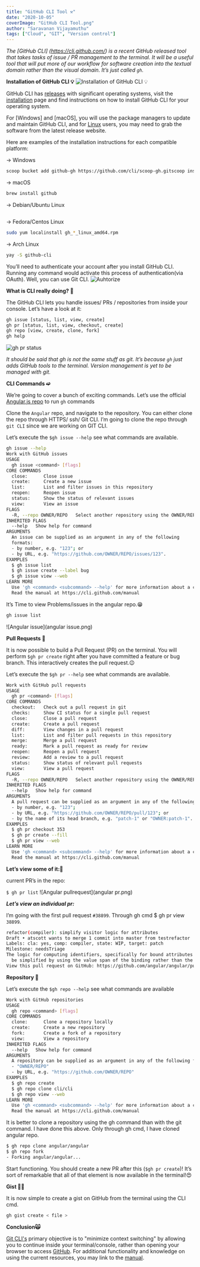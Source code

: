```yaml
---
title: "GitHub CLI Tool ⚒"
date: "2020-10-05"
coverImage: "GitHub CLI Tool.png"
author: "Saravanan Vijayamuthu"
tags: ["Cloud", "GIT", "Version control"]
---
```


_The [GitHub CLI] (<https://cli.github.com/>) is a recent GitHub released tool that takes tasks of issue / PR management to the terminal. It will be a useful tool that will put more of our workflow for software creation into the textual domain rather than the visual domain. It’s just called ```gh```._

****Installation of GitHub CLI 💡****
![Installation of GitHub CLI 💡](Installation.gif)

GitHub CLI has [releases](https://cli.github.com/manual/installation) with significant operating systems, visit the [installation](https://cli.github.com/manual/installation) page and find instructions on how to install GitHub CLI for your operating system.

For [Windows] and [macOS], you will use the package managers to update and maintain GitHub CLI, and for [Linux](https://github.com/cli/cli/releases/tag/v1.0.0) users, you may need to grab the software from the latest release website.

Here are examples of the installation instructions for each compatible platform:

→ Windows

```bash
scoop bucket add github-gh https://github.com/cli/scoop-gh.gitscoop install gh
```

→ macOS

```bash
brew install github
```

→ Debian/Ubuntu Linux

```sudo apt install git &amp;&amp; sudo dpkg -i gh_*_linux_amd64.deb
```

→ Fedora/Centos Linux

```bash
sudo yum localinstall gh_*_linux_amd64.rpm
```

→ Arch Linux

```bash
yay -S github-cli
```

You’ll need to authenticate your account after you install GitHub CLI. Running any command would activate this process of authentication(via OAuth). Well, you can use Git CLI.
![Auhtorize](Authorize.png)

****What is CLI really doing? 🤔****

The GitHub CLI lets you handle issues/ PRs / repositories from inside your console. Let’s have a look at it:

```bash
gh issue [status, list, view, create]
gh pr [status, list, view, checkout, create]
gh repo [view, create, clone, fork]
gh help
```

![gh pr status](ghpr.png)

_It should be said that gh is not the same stuff as git. It’s because `gh` just adds GitHub tools to the terminal. Version management is yet to be managed with git._

****CLI Commands ➫****

We’re going to cover a bunch of exciting commands. Let’s use the official [Angular.js repo](https://github.com/angular/angular%60) to run `gh` commands

Clone the `Angular` repo, and navigate to the repository. You can either clone the repo through HTTPS/ ssh/ Git CLI. I’m going to clone the repo through `git CLI` since we are working on GIT CLI.

Let’s execute the `$gh issue --help` see what commands are available.

```bash
gh issue --help  
Work with GitHub issues
USAGE
  gh issue <command> [flags]
CORE COMMANDS
  close:      Close issue
  create:     Create a new issue
  list:       List and filter issues in this repository
  reopen:     Reopen issue
  status:     Show the status of relevant issues
  view:       View an issue
FLAGS
  -R, --repo OWNER/REPO   Select another repository using the OWNER/REPO format
INHERITED FLAGS
  --help   Show help for command
ARGUMENTS
  An issue can be supplied as an argument in any of the following 
  formats:
  - by number, e.g. "123"; or
  - by URL, e.g. "https://github.com/OWNER/REPO/issues/123".
EXAMPLES
  $ gh issue list
  $ gh issue create --label bug
  $ gh issue view --web
LEARN MORE
  Use 'gh <command> <subcommand> --help' for more information about a command.
  Read the manual at https://cli.github.com/manual
```

It’s Time to view Problems/issues in the angular repo.😁

```bash
gh issue list
```

![Angular issue](angular issue.png)

****Pull Requests 🤖****

It is now possible to build a Pull Request (PR) on the terminal. You will perform `$gh pr create` right after you have committed a feature or bug branch. This interactively creates the pull request.😉

Let’s execute the `$gh pr --help` see what commands are available.

```bash
Work with GitHub pull requests
USAGE
  gh pr <command> [flags]
CORE COMMANDS
  checkout:   Check out a pull request in git
  checks:     Show CI status for a single pull request
  close:      Close a pull request
  create:     Create a pull request
  diff:       View changes in a pull request
  list:       List and filter pull requests in this repository
  merge:      Merge a pull request
  ready:      Mark a pull request as ready for review
  reopen:     Reopen a pull request
  review:     Add a review to a pull request
  status:     Show status of relevant pull requests
  view:       View a pull request
FLAGS
  -R, --repo OWNER/REPO   Select another repository using the OWNER/REPO format
INHERITED FLAGS
  --help   Show help for command
ARGUMENTS
  A pull request can be supplied as an argument in any of the following formats:
  - by number, e.g. "123";
  - by URL, e.g. "https://github.com/OWNER/REPO/pull/123"; or
  - by the name of its head branch, e.g. "patch-1" or "OWNER:patch-1".
EXAMPLES
  $ gh pr checkout 353
  $ gh pr create --fill
  $ gh pr view --web
LEARN MORE
  Use 'gh <command> <subcommand> --help' for more information about a command.
  Read the manual at https://cli.github.com/manual
```

******Let’s view some of it:👀******

current PR’s in the repo:

`$ gh pr list`
![Angular pullrequest](angular pr.png)

*****Let’s view an individual pr:*****

I’m going with the first pull request `#38899`. Through gh cmd $ gh pr view `38899`.

```bash
refactor(compiler): simplify visitor logic for attributes
Draft • atscott wants to merge 1 commit into master from testrefactor
Labels: cla: yes, comp: compiler, state: WIP, target: patch
Milestone: needsTriage
The logic for computing identifiers, specifically for bound attributes can  
  be simplified by using the value span of the binding rather than the source span.
View this pull request on GitHub: https://github.com/angular/angular/pull/38899
```

****Repository 🤖****

Let’s execute the `$gh repo --help` see what commands are available

```bash
Work with GitHub repositories
USAGE
  gh repo <command> [flags]
CORE COMMANDS
  clone:      Clone a repository locally
  create:     Create a new repository
  fork:       Create a fork of a repository
  view:       View a repository
INHERITED FLAGS
  --help   Show help for command
ARGUMENTS
  A repository can be supplied as an argument in any of the following formats:
  - "OWNER/REPO"
  - by URL, e.g. "https://github.com/OWNER/REPO"
EXAMPLES
  $ gh repo create
  $ gh repo clone cli/cli
  $ gh repo view --web
LEARN MORE
  Use 'gh <command> <subcommand> --help' for more information about a command.
  Read the manual at https://cli.github.com/manual
```

It is better to clone a repository using the gh command than with the git command. I have done this above. Only through gh cmd, I have cloned angular repo.

```bash
$ gh repo clone angular/angular
$ gh repo fork
- Forking angular/angular...
```

Start functioning. You should create a new PR after this (`$gh pr create`)! It’s sort of remarkable that all of that element is now available in the terminal!😍

****Gist 🐱‍🚀****

It is now simple to create a gist on GitHub from the terminal using the CLI cmd.

```bash
gh gist create < file >
```

****Conclusion🙀****

[Git CLI's](https://cli.github.com/) primary objective is to "minimize context switching" by allowing you to continue inside your terminal/console, rather than opening your browser to access [GitHub](https://github.com/). For additional functionality and knowledge on using the current resources, you may link to the [manual](https://cli.github.com/manual/).
